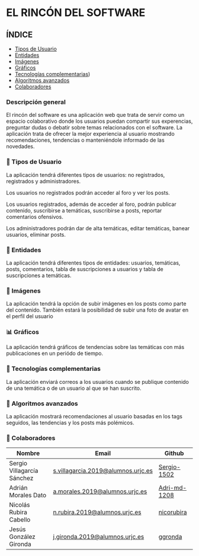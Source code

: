 # EL RINCÓN DEL SOFTWARE

## ÍNDICE

- [Tipos de Usuario](#-tipos-de-usuario)
- [Entidades](#-entidades)
- [Imágenes](#-imágenes)
- [Gráficos](#-gráficos)
- [Tecnologías complementarias](#-tecnologías-complementarias))
- [Algoritmos avanzados](#-algoritmos-avanzados)
- [Colaboradores](#-colaboradores)

### Descripción general

El rincón del software es una aplicación web que trata de servir como un espacio colaborativo donde los usuarios puedan compartir sus experencias, preguntar dudas o debatir sobre temas relacionados con el software. La aplicación trata de ofrecer la mejor experiencia al usuario mostrando recomendaciones, tendencias o manteniéndole informado de las novedades.

### 👤 Tipos de Usuario

La aplicación tendrá diferentes tipos de usuarios: no registrados, registrados y administradores.

Los usuarios no registrados podrán acceder al foro y ver los posts.

Los usuarios registrados, además de acceder al foro, podrán publicar contenido, suscribirse a temáticas, suscribirse a posts, reportar comentarios ofensivos.

Los administradores podrán dar de alta temáticas, editar temáticas, banear usuarios, eliminar posts.

### 🔑 Entidades 

La aplicación tendrá diferentes tipos de entidades: usuarios, temáticas, posts, comentarios, tabla de suscripciones a usuarios y tabla de suscripciones a temáticas.

### 🌄 Imágenes

La aplicación tendrá la opción de subir imágenes en los posts como parte del contenido. También estará la posibilidad de subir una foto de avatar en el perfil del usuario

### 📊 Gráficos

La aplicación tendrá gráficos de tendencias sobre las temáticas con más publicaciones en un periódo de tiempo.

### 🔮 Tecnologías complementarias

La aplicación enviará correos a los usuarios cuando se publique contenido de una temática o de un usuario al que se han suscrito.

### 🔧 Algoritmos avanzados

La aplicación mostrará recomendaciones al usuario basadas en los tags seguidos, las tendencias y los posts más polémicos.

### 👥 Colaboradores

| Nombre | Email | Github |
| --------------------------- | --------------------------------- | --------------------------------------------------- |
| Sergio Villagarcía Sánchez | s.villagarcia.2019@alumnos.urjc.es | [Sergio-1502](https://github.com/Sergio-1502)                 |
| Adrián Morales Dato | a.morales.2019@alumnos.urjc.es | [Adri-md-1208](https://github.com/Adri-md-1208)                 |
| Nicolás Rubira Cabello | n.rubira.2019@alumnos.urjc.es | [nicorubira](https://github.com/nicorubira)                  |
| Jesús González Gironda | j.gironda.2019@alumnos.urjc.es | [ggronda](https://github.com/ggronda) |